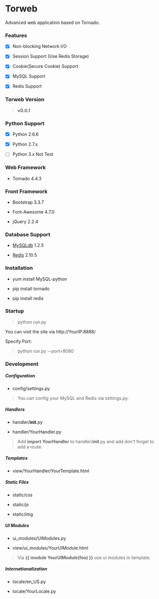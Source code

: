# Torweb

Advanced web application based on Tornado.


### Features

- [x] Non-blocking Network I/O

- [x] Session Support (Use Redis Storage)

- [x] Cookie(Secure Cookie) Support

- [x] MySQL Support

- [x] Redis Support


### Torweb Version

> **v0.0.1**


### Python Support

- [x] Python 2.6.6

- [x] Python 2.7.x

- [ ] Python 3.x Not Test


### Web Framework

* Tornado 4.4.3


### Front Framework

* Bootstrap 3.3.7

* Font-Awesome 4.7.0

* jQuery 2.2.4


### Database Support

* [MySQLdb](https://pypi.python.org/pypi/MySQL-python) 1.2.5

* [Redis](https://pypi.python.org/pypi/redis) 2.10.5


### Installation

* yum install MySQL-python

* pip install tornado

* pip install redis


### Startup

> python run.py

You can visit the site via http://YourIP:8888/

Specify Port:

> python run.py --port=8080


### Development

##### Configuration

* config/settings.py

> You can config your MySQL and Redis via settings.py.

##### Handlers

* handler/__init__.py

* handler/YourHandler.py

> Add **import YourHandler** to handler/__init__.py and add don't forget to add a route.

##### Templates

* view/YourHandler/YourTemplate.html

##### Static Files

* static/css

* static/js

* static/img

##### UI Modules

* ui_modules/UIModules.py

* view/ui_modules/YourUIModule.html

> Via **{{ module YourUIModule(foo) }}** use ui modules in template.

##### Internationalization

* locale/en_US.py

* locale/YourLocale.py
